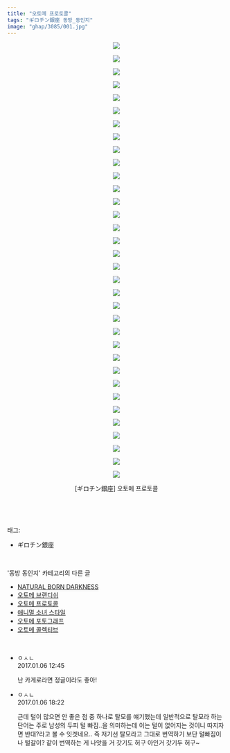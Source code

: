 ```yaml
---
title: "오토메 프로토콜"
tags: "ギロチン銀座 동방_동인지"
image: "ghap/3085/001.jpg"
---
```

<div class="article">
<p style="text-align: center; clear: none; float: none;"><img src="{{ site.nasurl }}/ghap/3085/001.jpg"/></p>
<p style="text-align: center; clear: none; float: none;"><img src="{{ site.nasurl }}/ghap/3085/002.jpg"/></p>
<p style="text-align: center; clear: none; float: none;"><img src="{{ site.nasurl }}/ghap/3085/003.jpg"/></p>
<p style="text-align: center; clear: none; float: none;"><img src="{{ site.nasurl }}/ghap/3085/004.jpg"/></p>
<p style="text-align: center; clear: none; float: none;"><img src="{{ site.nasurl }}/ghap/3085/005.jpg"/></p>
<p style="text-align: center; clear: none; float: none;"><img src="{{ site.nasurl }}/ghap/3085/006.jpg"/></p>
<p style="text-align: center; clear: none; float: none;"><img src="{{ site.nasurl }}/ghap/3085/007.jpg"/></p>
<p style="text-align: center; clear: none; float: none;"><img src="{{ site.nasurl }}/ghap/3085/008.jpg"/></p>
<p style="text-align: center; clear: none; float: none;"><img src="{{ site.nasurl }}/ghap/3085/009.jpg"/></p>
<p style="text-align: center; clear: none; float: none;"><img src="{{ site.nasurl }}/ghap/3085/010.jpg"/></p>
<p style="text-align: center; clear: none; float: none;"><img src="{{ site.nasurl }}/ghap/3085/011.jpg"/></p>
<p style="text-align: center; clear: none; float: none;"><img src="{{ site.nasurl }}/ghap/3085/012.jpg"/></p>
<p style="text-align: center; clear: none; float: none;"><img src="{{ site.nasurl }}/ghap/3085/013.jpg"/></p>
<p style="text-align: center; clear: none; float: none;"><img src="{{ site.nasurl }}/ghap/3085/014.jpg"/></p>
<p style="text-align: center; clear: none; float: none;"><img src="{{ site.nasurl }}/ghap/3085/015.jpg"/></p>
<p style="text-align: center; clear: none; float: none;"><img src="{{ site.nasurl }}/ghap/3085/016.jpg"/></p>
<p style="text-align: center; clear: none; float: none;"><img src="{{ site.nasurl }}/ghap/3085/017.jpg"/></p>
<p style="text-align: center; clear: none; float: none;"><img src="{{ site.nasurl }}/ghap/3085/018.jpg"/></p>
<p style="text-align: center; clear: none; float: none;"><img src="{{ site.nasurl }}/ghap/3085/019.jpg"/></p>
<p style="text-align: center; clear: none; float: none;"><img src="{{ site.nasurl }}/ghap/3085/020.jpg"/></p>
<p style="text-align: center; clear: none; float: none;"><img src="{{ site.nasurl }}/ghap/3085/021.jpg"/></p>
<p style="text-align: center; clear: none; float: none;"><img src="{{ site.nasurl }}/ghap/3085/022.jpg"/></p>
<p style="text-align: center; clear: none; float: none;"><img src="{{ site.nasurl }}/ghap/3085/023.jpg"/></p>
<p style="text-align: center; clear: none; float: none;"><img src="{{ site.nasurl }}/ghap/3085/024.jpg"/></p>
<p style="text-align: center; clear: none; float: none;"><img src="{{ site.nasurl }}/ghap/3085/025.jpg"/></p>
<p style="text-align: center; clear: none; float: none;"><img src="{{ site.nasurl }}/ghap/3085/026.jpg"/></p>
<p style="text-align: center; clear: none; float: none;"><img src="{{ site.nasurl }}/ghap/3085/027.jpg"/></p>
<p style="text-align: center; clear: none; float: none;"><img src="{{ site.nasurl }}/ghap/3085/028.jpg"/></p>
<p style="text-align: center; clear: none; float: none;"><img src="{{ site.nasurl }}/ghap/3085/029.jpg"/></p>
<p style="text-align: center; clear: none; float: none;"><img src="{{ site.nasurl }}/ghap/3085/030.jpg"/></p>
<p style="text-align: center; clear: none; float: none;"><img src="{{ site.nasurl }}/ghap/3085/031.jpg"/></p>
<p style="text-align: center; clear: none; float: none;"><img src="{{ site.nasurl }}/ghap/3085/032.jpg"/></p>
<p style="text-align: center; clear: none; float: none;"><img src="{{ site.nasurl }}/ghap/3085/033.jpg"/></p>
<p style="text-align: center; clear: none; float: none;"><img src="{{ site.nasurl }}/ghap/3085/034.jpg"/></p>
<p style="text-align: center; clear: none; float: none;">[ギロチン銀座] 오토메 프로토콜</p>
<p><span style="text-align: center;"></span><br/></p>
</div><br/>
<div class="tagTrail">
<p>태그: </p>
<ul>
<li>ギロチン銀座</li>
</ul>
</div><br/>
<div class="another">
<p>'동방 동인지' 카테고리의 다른 글</p>
<ul>
<li><a href="/2017-01-10-ghap_3092">NATURAL BORN DARKNESS</a></li>
<li><a href="/2017-01-06-ghap_3086">오토메 브랜디쉬</a></li>
<li><a href="/2017-01-06-ghap_3085">오토메 프로토콜</a></li>
<li><a href="/2017-01-06-ghap_3084">애니멀 소녀 스타일</a></li>
<li><a href="/2017-01-06-ghap_3083">오토메 포토그래프</a></li>
<li><a href="/2017-01-06-ghap_3082">오토메 콜렉티브</a></li>
</ul>
</div><br/>
<div class="cb_module cb_fluid">
<div class="cb_wrt cb_profile">
<div class="comment">
<ul>
<li class="cb_thumb_off" id="comment14884408">
<div class="cb_comment_area">
<div class="cb_info_area">
<div class="cb_section">
<span class="cb_nick_name">ㅇㅅㄴ</span>
</div>
<div class="cb_section">
<span class="cb_date">2017.01.06 12:45 </span>
</div>
</div>
<div class="cb_dsc_comment">
<p class="cb_dsc">
											난 카게로라면 정글이라도 좋아! 
										</p>
</div>
</div></li>
<li class="cb_thumb_off" id="comment14884644">
<div class="cb_comment_area">
<div class="cb_info_area">
<div class="cb_section">
<span class="cb_nick_name">ㅇㅅㄴ</span>
</div>
<div class="cb_section">
<span class="cb_date">2017.01.06 18:22 </span>
</div>
</div>
<div class="cb_dsc_comment">
<p class="cb_dsc">
											근데 털이 많으면 안 좋은 점 중 하나로 탈모를 얘기했는데 일반적으로 탈모라 하는 단어는 주로 남성의 두피 털 빠짐..을 의미하는데 이는 털이 없어지는 것이니 따지자면 반대?라고 볼 수 잇겟네요.. 즉 저기선 탈모라고 그대로 번역하기 보단 털빠짐이나 털갈이? 같이 번역하는 게 나앗을 거 갓기도 허구 아인거 갓기두 허구~
										</p>
</div>
</div></li>
</ul>
</div>
</div><!-- commentList close -->
</div><br/>
